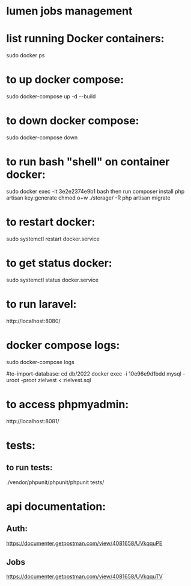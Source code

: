 # lumen jobs management
# list running Docker containers:

sudo docker ps

# to up docker compose:

sudo docker-compose up -d --build

# to down docker compose:

sudo docker-compose down

# to run bash "shell" on container docker:

sudo docker exec -it 3e2e2374e9b1 bash
then run
composer install
php artisan key:generate
chmod o+w ./storage/ -R
php artisan migrate

# to restart docker:

sudo systemctl restart docker.service

# to get status docker:

sudo systemctl status docker.service

# to run laravel:

http://localhost:8080/

# docker compose logs:

sudo docker-compose logs

#to-import-database:
cd db/2022
docker exec -i 10e96e9d1bdd mysql -uroot -proot zielvest < zielvest.sql

# to access phpmyadmin:

http://localhost:8081/

# tests:
## to run tests:
./vendor/phpunit/phpunit/phpunit tests/

# api documentation:
## Auth:
https://documenter.getpostman.com/view/4081658/UVkqquPE

## Jobs
https://documenter.getpostman.com/view/4081658/UVkqquTV